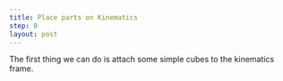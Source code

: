 ```yaml
---
title: Place parts on Kinematics
step: 0
layout: post
---
```


The first thing we can do is attach some simple cubes to the kinematics frame. 


<script src="https://gist.github.com/madhephaestus/20a257b104eba5069293f4f7d9cc7456.js"></script>
